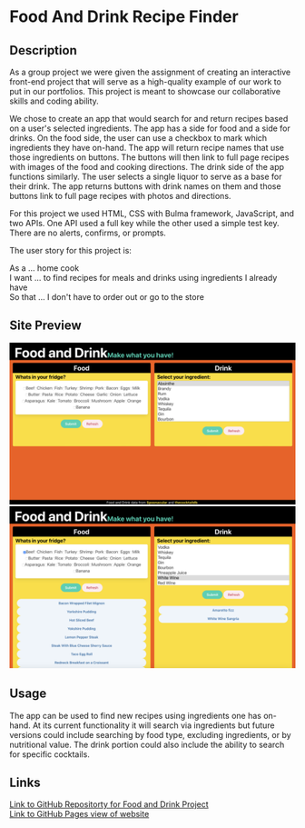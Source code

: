 # Food And Drink Recipe Finder

## Description 

As a group project we were given the assignment of creating an interactive front-end project that will serve as a high-quality example of our work to put in our portfolios. This project is meant to showcase our collaborative skills and coding ability. 

We chose to create an app that would search for and return recipes based on a user's selected ingredients. The app has a side for food and a side for drinks. On the food side, the user can use a checkbox to mark which ingredients they have on-hand. The app will return recipe names that use those ingredients on buttons. The buttons will then link to full page recipes with images of the food and cooking directions. The drink side of the app functions similarly. The user selects a single liquor to serve as a base for their drink. The app returns buttons with drink names on them and those buttons link to full page recipes with photos and directions. 

For this project we used HTML, CSS with Bulma framework, JavaScript, and two APIs. One API used a full key while the other used a simple test key. There are no alerts, confirms, or prompts. 

The user story for this project is:

As a ... home cook</br>
I want ... to find recipes for meals and drinks using ingredients I already have</br>
So that ... I don't have to order out or go to the store</br>

## Site Preview

![Screenshot of Food And Drink Recipe Finder](./assets/images/preview-blank.png)
![Screenshot of Food and Drink Recipe Finder with buttons present](./assets/images/preview-buttons.png)

## Usage

The app can be used to find new recipes using ingredients one has on-hand. At its current functionality it will search via ingredients but future versions could include searching by food type, excluding ingredients, or by nutritional value. The drink portion could also include the ability to search for specific cocktails.

## Links

[Link to GitHub Repositorty for Food and Drink Project](https://github.com/jrwesch/FoodAndDrink) <br> 
[Link to GitHub Pages view of website](https://tbgolfer86.github.io/Recipe-Finder/)
